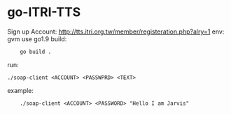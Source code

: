 go-ITRI-TTS
===

Sign up Account:
		http://tts.itri.org.tw/member/registeration.php?alry=1
env:
	gvm use go1.9
build:

        go build .
run:

	./soap-client <ACCOUNT> <PASSWPRD> <TEXT>
example:

        ./soap-client <ACCOUNT> <PASSWORD> "Hello I am Jarvis"
